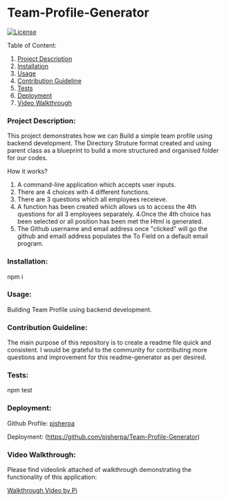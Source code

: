 # Team-Profile-Generator 
  [![License](https://img.shields.io/badge/license--blue.svg)
      ](https://opensource.org/licenses/m)
  
  Table of Content:
  1. [Project Description](#Project-Description)
  2. [Installation](#Installation)
  3. [Usage](#Usage)
  4. [Contribution Guideline](#Contribution-Guideline)
  5. [Tests](#Tests)
  6. [Deployment](#Deployment)
  7. [Video Walkthrough](#Video-Walkthrough)

### Project Description:

This project demonstrates how we can Build a simple team profile using backend development. The Directory Struture format created and using parent class as a blueprint to build a more structured and organised folder for our codes. 

How it works?
1. A command-line application which accepts user inputs.
2. There are 4 choices with 4 different functions.
3. There are 3 questions which all employees receieve. 
3. A function has been created which allows us to access the 4th questions for all 3 employees separately.
4.Once the 4th choice has been selected or all position has been met the Html is generated.
5. The Github username and email address once "clicked" will go the github and emaill address populates the To Field on a default email program.


### Installation:
npm i

### Usage:

Building Team Profile using backend development.

### Contribution Guideline:

The main purpose of this repository is to create a readme file quick and consistent. I would be grateful to the community for contributing more questions and improvement for this readme-generator as per desired.

### Tests:

npm test

### Deployment:

Github Profile:
[pjsherpa](https://github.com/pjsherpa)

Deployment:
(https://github.com/pjsherpa/Team-Profile-Generator)

### Video Walkthrough:
Please find videolink attached of walkthrough demonstrating the functionality of this application:

[Walkthrough Video by Pj](https://drive.google.com/file/d/1VthKnmh9MawrV4sulcmF5GafUscgC4kH/view)
